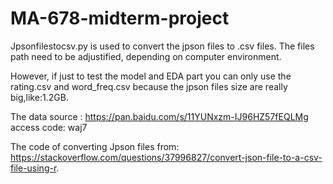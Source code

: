 # MA-678-midterm-project

Jpsonfilestocsv.py is used to convert the jpson files to .csv files. The files path need to be adjustified, depending on computer environment.

However, if just to test the model and EDA part you can only use the rating.csv and word_freq.csv because the jpson files size are really big,like:1.2GB.

The data source : https://pan.baidu.com/s/11YUNxzm-IJ96HZ57fEQLMg access code: waj7

The code of converting Jpson files from: https://stackoverflow.com/questions/37996827/convert-json-file-to-a-csv-file-using-r.
